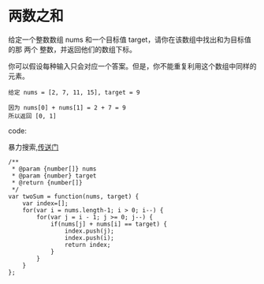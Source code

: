 # 两数之和

给定一个整数数组 nums 和一个目标值 target，请你在该数组中找出和为目标值的那 两个 整数，并返回他们的数组下标。

你可以假设每种输入只会对应一个答案。但是，你不能重复利用这个数组中同样的元素。

```
给定 nums = [2, 7, 11, 15], target = 9

因为 nums[0] + nums[1] = 2 + 7 = 9
所以返回 [0, 1]
```

code:

暴力搜索,[传送门](https://leetcode-cn.com/problems/two-sum/)

```
/**
 * @param {number[]} nums
 * @param {number} target
 * @return {number[]}
 */
var twoSum = function(nums, target) {
    var index=[];
    for(var i = nums.length-1; i > 0; i--) {
        for(var j = i - 1; j >= 0; j--) {
            if(nums[j] + nums[i] == target) {
                index.push(j);
                index.push(i);
                return index;
            }
        }
    }
};
```

